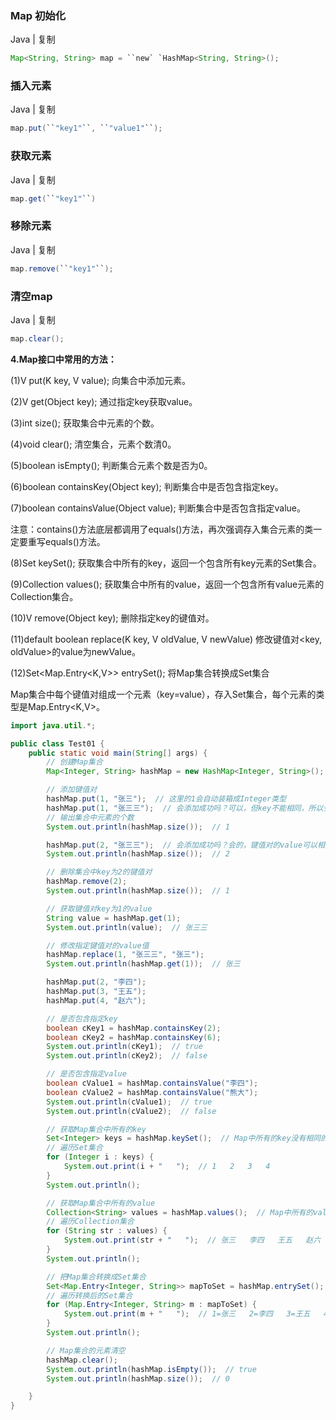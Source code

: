 ### Map 初始化

Java | 复制

```java
Map<String, String> map = ``new` `HashMap<String, String>();
```

### 插入元素

Java | 复制

```java
map.put(``"key1"``, ``"value1"``);
```

### 获取元素

Java | 复制

```java
map.get(``"key1"``)
```

### 移除元素

Java | 复制

```java
map.remove(``"key1"``);
```

### 清空map

Java | 复制

```java
map.clear();
```





**4.Map接口中常用的方法：**

(1)V put(K key, V value); 向集合中添加元素。

(2)V get(Object key); 通过指定key获取value。

(3)int size(); 获取集合中元素的个数。

(4)void clear(); 清空集合，元素个数清0。

(5)boolean isEmpty(); 判断集合元素个数是否为0。

(6)boolean containsKey(Object key); 判断集合中是否包含指定key。

(7)boolean containsValue(Object value); 判断集合中是否包含指定value。

注意：contains()方法底层都调用了equals()方法，再次强调存入集合元素的类一定要重写equals()方法。

(8)Set keySet(); 获取集合中所有的key，返回一个包含所有key元素的Set集合。

(9)Collection values(); 获取集合中所有的value，返回一个包含所有value元素的Collection集合。

(10)V remove(Object key); 删除指定key的键值对。

(11)default boolean replace(K key, V oldValue, V newValue) 修改键值对<key, oldValue>的value为newValue。

(12)Set<Map.Entry<K,V>> entrySet(); 将Map集合转换成Set集合

Map集合中每个键值对组成一个元素（key=value），存入Set集合，每个元素的类型是Map.Entry<K,V>。





```java
import java.util.*;

public class Test01 {
    public static void main(String[] args) {
        // 创建Map集合
        Map<Integer, String> hashMap = new HashMap<Integer, String>();  // 泛型指定键值对为<Integer, String>类型

        // 添加键值对
        hashMap.put(1, "张三");  // 这里的1会自动装箱成Integer类型
        hashMap.put(1, "张三三");  // 会添加成功吗？可以，但key不能相同，所以会覆盖原来的数据
        // 输出集合中元素的个数
        System.out.println(hashMap.size());  // 1

        hashMap.put(2, "张三三");  // 会添加成功吗？会的，键值对的value可以相同
        System.out.println(hashMap.size());  // 2

        // 删除集合中key为2的键值对
        hashMap.remove(2);
        System.out.println(hashMap.size());  // 1

        // 获取键值对key为1的value
        String value = hashMap.get(1);
        System.out.println(value);  // 张三三

        // 修改指定键值对的value值
        hashMap.replace(1, "张三三", "张三");
        System.out.println(hashMap.get(1));  // 张三

        hashMap.put(2, "李四");
        hashMap.put(3, "王五");
        hashMap.put(4, "赵六");

        // 是否包含指定key
        boolean cKey1 = hashMap.containsKey(2);
        boolean cKey2 = hashMap.containsKey(6);
        System.out.println(cKey1);  // true
        System.out.println(cKey2);  // false

        // 是否包含指定value
        boolean cValue1 = hashMap.containsValue("李四");
        boolean cValue2 = hashMap.containsValue("熊大");
        System.out.println(cValue1);  // true
        System.out.println(cValue2);  // false

        // 获取Map集合中所有的key
        Set<Integer> keys = hashMap.keySet();  // Map中所有的key没有相同的，故返回的是一个Set集合
        // 遍历Set集合
        for (Integer i : keys) {
            System.out.print(i + "   ");  // 1   2   3   4
        }
        System.out.println();

        // 获取Map集合中所有的value
        Collection<String> values = hashMap.values();  // Map中所有的value是可以相同的，故返回的是一个Collection集合
        // 遍历Collection集合
        for (String str : values) {
            System.out.print(str + "   ");  // 张三   李四   王五   赵六
        }
        System.out.println();

        // 把Map集合转换成Set集合
        Set<Map.Entry<Integer, String>> mapToSet = hashMap.entrySet();  // 每个键值对的key与value合并成“key=value”，组成Set的一个元素
        // 遍历转换后的Set集合
        for (Map.Entry<Integer, String> m : mapToSet) {
            System.out.print(m + "   ");  // 1=张三   2=李四   3=王五   4=赵六
        }
        System.out.println();

		// Map集合的元素清空
        hashMap.clear();
        System.out.println(hashMap.isEmpty());  // true
        System.out.println(hashMap.size());  // 0

    }
}
```

 